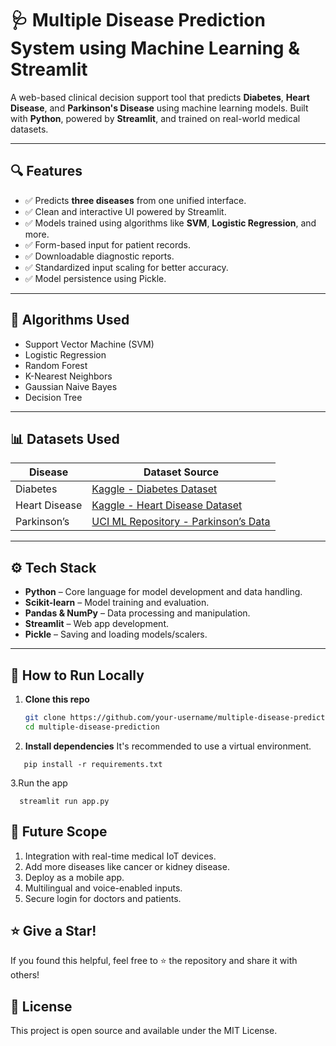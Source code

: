 # 🩺 Multiple Disease Prediction System using Machine Learning & Streamlit

A web-based clinical decision support tool that predicts **Diabetes**, **Heart Disease**, and **Parkinson's Disease** using machine learning models. Built with **Python**, powered by **Streamlit**, and trained on real-world medical datasets.

---

## 🔍 Features

- ✅ Predicts **three diseases** from one unified interface.
- ✅ Clean and interactive UI powered by Streamlit.
- ✅ Models trained using algorithms like **SVM**, **Logistic Regression**, and more.
- ✅ Form-based input for patient records.
- ✅ Downloadable diagnostic reports.
- ✅ Standardized input scaling for better accuracy.
- ✅ Model persistence using Pickle.

---

## 🧠 Algorithms Used

- Support Vector Machine (SVM)
- Logistic Regression
- Random Forest
- K-Nearest Neighbors
- Gaussian Naive Bayes
- Decision Tree

---

## 📊 Datasets Used

| Disease       | Dataset Source |
|---------------|----------------|
| Diabetes      | [Kaggle - Diabetes Dataset](https://www.kaggle.com/datasets/mathchi/diabetes-data-set) |
| Heart Disease | [Kaggle - Heart Disease Dataset](https://www.kaggle.com/datasets/johnsmith88/heart-disease-dataset) |
| Parkinson’s   | [UCI ML Repository - Parkinson’s Data](https://archive.ics.uci.edu/ml/datasets/parkinsons) |

---

## ⚙️ Tech Stack

- **Python** – Core language for model development and data handling.
- **Scikit-learn** – Model training and evaluation.
- **Pandas & NumPy** – Data processing and manipulation.
- **Streamlit** – Web app development.
- **Pickle** – Saving and loading models/scalers.

---

## 🚀 How to Run Locally

1. **Clone this repo**  
   ```bash
   git clone https://github.com/your-username/multiple-disease-prediction.git
   cd multiple-disease-prediction

2. **Install dependencies**
It's recommended to use a virtual environment.

```
   pip install -r requirements.txt
```
3.Run the app

```
  streamlit run app.py
```


## 📌 Future Scope

1. Integration with real-time medical IoT devices.
2. Add more diseases like cancer or kidney disease.
3. Deploy as a mobile app.
4. Multilingual and voice-enabled inputs.
5. Secure login for doctors and patients.

## ⭐ Give a Star!
If you found this helpful, feel free to ⭐ the repository and share it with others!

## 📄 License
This project is open source and available under the MIT License.
